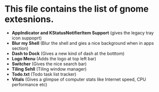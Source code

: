# This file contains the list of gnome extesnions.

- **AppIndicator and KStatusNotifierItem Support** (gives the legacy tray icon suppoprt)
- **Blur my Shell** (Blur the shell and gies a nice background when in apps section)
- **Dash to Dock** (Gives a new kind of dash at the botttom)
- **Logo Menu** (Adds the logo at top left bar)
- **Switcher** (Gives the nice search bar)
- **Tiling Sehll** (Tiling window manager)
- **Todo.txt** (Todo task list tracker)
- **Vitals** (Gives a glimpse of computer stats like Internet speed, CPU performance etc)

